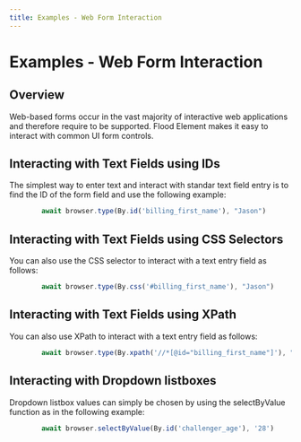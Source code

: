 ```yaml
---
title: Examples - Web Form Interaction
---
```


# Examples - Web Form Interaction

## Overview

Web-based forms occur in the vast majority of interactive web applications and therefore require to be supported. Flood Element makes it easy to interact with common UI form controls.

## Interacting with Text Fields using IDs

The simplest way to enter text and interact with standar text field entry is to find the ID of the form field and use the following example:

```typescript
        await browser.type(By.id('billing_first_name'), "Jason")
``` 

## Interacting with Text Fields using CSS Selectors

You can also use the CSS selector to interact with a text entry field as follows:

```typescript
        await browser.type(By.css('#billing_first_name'), "Jason")
``` 

## Interacting with Text Fields using XPath

You can also use XPath to interact with a text entry field as follows:

```typescript
        await browser.type(By.xpath('//*[@id="billing_first_name"]'), "Jason")
``` 

## Interacting with Dropdown listboxes

Dropdown listbox values can simply be chosen by using the selectByValue function as in the following example:

```typescript
        await browser.selectByValue(By.id('challenger_age'), '28')
``` 































































































































































